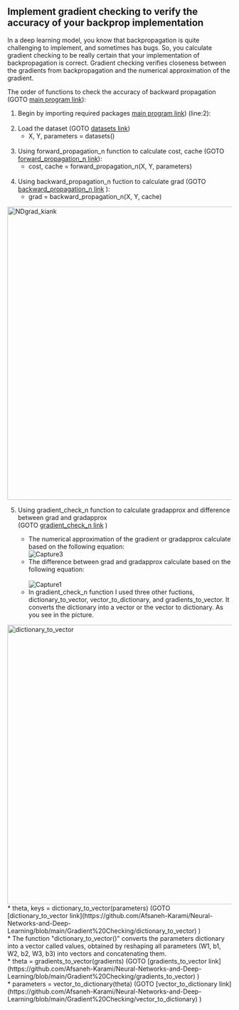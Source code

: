 ## Implement gradient checking to verify the accuracy of your backprop implementation <br />

 In a deep learning model, you know that backpropagation is quite challenging to implement, and sometimes has bugs. So, you calculate gradient checking to be really certain that your implementation of backpropagation is correct. Gradient checking verifies closeness between the gradients from backpropagation and the numerical approximation of the gradient. 
 
 The order of functions to check the accuracy of backward propagation (GOTO [main program link](https://github.com/Afsaneh-Karami/Neural-Networks-and-Deep-Learning/blob/main/Gradient%20Checking/main%20program)):

1) Begin by importing required packages [main program link](https://github.com/Afsaneh-Karami/Neural-Networks-and-Deep-Learning/blob/main/Gradient%20Checking/main%20program)) (line:2):<br /><br />
2) Load the dataset (GOTO [datasets link](https://github.com/Afsaneh-Karami/Neural-Networks-and-Deep-Learning/blob/main/Gradient%20Checking/datasets)) 
   * X, Y, parameters = datasets()<br /><br />
3) Using forward_propagation_n function to calculate cost, cache (GOTO [forward_propagation_n link](https://github.com/Afsaneh-Karami/Neural-Networks-and-Deep-Learning/blob/main/Gradient%20Checking/forward_propagation_n)): <br />
   * cost, cache = forward_propagation_n(X, Y, parameters) <br /><br />
4) Using backward_propagation_n fuction to calculate grad (GOTO [backward_propagation_n link](https://github.com/Afsaneh-Karami/Neural-Networks-and-Deep-Learning/blob/main/Gradient%20Checking/backward_propagation_n) ):
   * grad = backward_propagation_n(X, Y, cache)<br />
   
 <img width="658" alt="NDgrad_kiank" src="https://user-images.githubusercontent.com/78735911/137982858-a8f36893-9793-4d78-849e-2703d65c6c44.png">

5) Using gradient_check_n function to calculate gradapprox and difference between grad and gradapprox <br />(GOTO [gradient_check_n link](https://github.com/Afsaneh-Karami/Neural-Networks-and-Deep-Learning/blob/main/Gradient%20Checking/gradient_check_n) )
  
    * The numerical approximation of the gradient or gradapprox calculate based on the following equation:<br />
   ![Capture3](https://user-images.githubusercontent.com/78735911/137984527-843b313f-f1e9-4d58-9270-e8451cc592e4.JPG)<br />
    * The difference between grad and gradapprox calculate based on the following equation:<br /><br />
   ![Capture1](https://user-images.githubusercontent.com/78735911/137983064-e2d0ce05-c400-4429-b09e-80835e91129a.JPG)<br />
    * In gradient_check_n function I used three other fuctions, dictionary_to_vector, vector_to_dictionary, and gradients_to_vector. It converts the dictionary into a vector or the vector to dictionary. As you see in the picture.
 <img width="627" alt="dictionary_to_vector" src="https://user-images.githubusercontent.com/78735911/137982751-57284551-c1e7-4940-b6e8-bbe323c44443.png">
    * theta, keys = dictionary_to_vector(parameters) (GOTO [dictionary_to_vector link](https://github.com/Afsaneh-Karami/Neural-Networks-and-Deep-Learning/blob/main/Gradient%20Checking/dictionary_to_vector) )<br />
    * The function "dictionary_to_vector()" converts the parameters dictionary into a vector called values, obtained by reshaping all parameters (W1, b1, W2, b2, W3, b3) into vectors and concatenating them. <br />
    * theta = gradients_to_vector(gradients) (GOTO [gradients_to_vector link](https://github.com/Afsaneh-Karami/Neural-Networks-and-Deep-Learning/blob/main/Gradient%20Checking/gradients_to_vector) )<br /> 
    * parameters = vector_to_dictionary(theta) (GOTO [vector_to_dictionary link](https://github.com/Afsaneh-Karami/Neural-Networks-and-Deep-Learning/blob/main/Gradient%20Checking/vector_to_dictionary) )<br />
  
